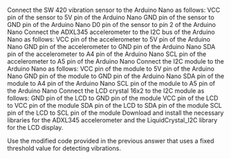 Connect the SW 420 vibration sensor to the Arduino Nano as follows:
VCC pin of the sensor to 5V pin of the Arduino Nano
GND pin of the sensor to GND pin of the Arduino Nano
D0 pin of the sensor to pin 2 of the Arduino Nano
Connect the ADXL345 accelerometer to the I2C bus of the Arduino Nano as follows:
VCC pin of the accelerometer to 5V pin of the Arduino Nano
GND pin of the accelerometer to GND pin of the Arduino Nano
SDA pin of the accelerometer to A4 pin of the Arduino Nano
SCL pin of the accelerometer to A5 pin of the Arduino Nano
Connect the I2C module to the Arduino Nano as follows:
VCC pin of the module to 5V pin of the Arduino Nano
GND pin of the module to GND pin of the Arduino Nano
SDA pin of the module to A4 pin of the Arduino Nano
SCL pin of the module to A5 pin of the Arduino Nano
Connect the LCD crystal 16x2 to the I2C module as follows:
GND pin of the LCD to GND pin of the module
VCC pin of the LCD to VCC pin of the module
SDA pin of the LCD to SDA pin of the module
SCL pin of the LCD to SCL pin of the module
Download and install the necessary libraries for the ADXL345 accelerometer and the LiquidCrystal_I2C library for the LCD display.

Use the modified code provided in the previous answer that uses a fixed threshold value for detecting vibrations.
